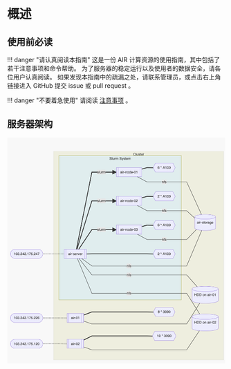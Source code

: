 # 概述

## 使用前必读

!!! danger "请认真阅读本指南"
    这是一份 AIR 计算资源的使用指南，其中包括了若干注意事项和命令帮助。
    为了服务器的稳定运行以及使用者的数据安全，请各位用户认真阅读。
    如果发现本指南中的疏漏之处，请联系管理员，或点击右上角链接进入 GitHub 提交 issue 或 pull request 。

!!! danger "不要着急使用"
    请阅读 [注意事项](https://co1lin.github.io/AIR-Server-Doc/basis/) 。

## 服务器架构

![all](1.png)
